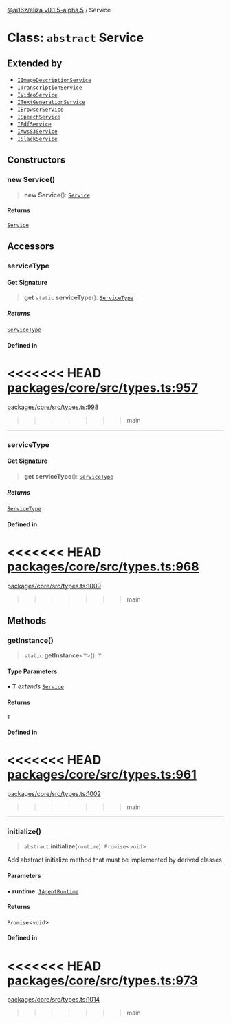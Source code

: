 [@ai16z/eliza v0.1.5-alpha.5](../index.md) / Service

# Class: `abstract` Service

## Extended by

- [`IImageDescriptionService`](../interfaces/IImageDescriptionService.md)
- [`ITranscriptionService`](../interfaces/ITranscriptionService.md)
- [`IVideoService`](../interfaces/IVideoService.md)
- [`ITextGenerationService`](../interfaces/ITextGenerationService.md)
- [`IBrowserService`](../interfaces/IBrowserService.md)
- [`ISpeechService`](../interfaces/ISpeechService.md)
- [`IPdfService`](../interfaces/IPdfService.md)
- [`IAwsS3Service`](../interfaces/IAwsS3Service.md)
- [`ISlackService`](../interfaces/ISlackService.md)

## Constructors

### new Service()

> **new Service**(): [`Service`](Service.md)

#### Returns

[`Service`](Service.md)

## Accessors

### serviceType

#### Get Signature

> **get** `static` **serviceType**(): [`ServiceType`](../enumerations/ServiceType.md)

##### Returns

[`ServiceType`](../enumerations/ServiceType.md)

#### Defined in

<<<<<<< HEAD
[packages/core/src/types.ts:957](https://github.com/konstantine25b/eliza/blob/main/packages/core/src/types.ts#L957)
=======
[packages/core/src/types.ts:998](https://github.com/ai16z/eliza/blob/main/packages/core/src/types.ts#L998)
>>>>>>> main

***

### serviceType

#### Get Signature

> **get** **serviceType**(): [`ServiceType`](../enumerations/ServiceType.md)

##### Returns

[`ServiceType`](../enumerations/ServiceType.md)

#### Defined in

<<<<<<< HEAD
[packages/core/src/types.ts:968](https://github.com/konstantine25b/eliza/blob/main/packages/core/src/types.ts#L968)
=======
[packages/core/src/types.ts:1009](https://github.com/ai16z/eliza/blob/main/packages/core/src/types.ts#L1009)
>>>>>>> main

## Methods

### getInstance()

> `static` **getInstance**\<`T`\>(): `T`

#### Type Parameters

• **T** *extends* [`Service`](Service.md)

#### Returns

`T`

#### Defined in

<<<<<<< HEAD
[packages/core/src/types.ts:961](https://github.com/konstantine25b/eliza/blob/main/packages/core/src/types.ts#L961)
=======
[packages/core/src/types.ts:1002](https://github.com/ai16z/eliza/blob/main/packages/core/src/types.ts#L1002)
>>>>>>> main

***

### initialize()

> `abstract` **initialize**(`runtime`): `Promise`\<`void`\>

Add abstract initialize method that must be implemented by derived classes

#### Parameters

• **runtime**: [`IAgentRuntime`](../interfaces/IAgentRuntime.md)

#### Returns

`Promise`\<`void`\>

#### Defined in

<<<<<<< HEAD
[packages/core/src/types.ts:973](https://github.com/konstantine25b/eliza/blob/main/packages/core/src/types.ts#L973)
=======
[packages/core/src/types.ts:1014](https://github.com/ai16z/eliza/blob/main/packages/core/src/types.ts#L1014)
>>>>>>> main
